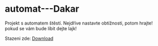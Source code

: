 # automat---Dakar
Projekt s automatem štěstí. 
Nejdříve nastavte obtížnosti, potom hrajte! 
pokud se vám bude líbit dejte lajk!

Stazeni zde: <a href="https://raw.githubusercontent.com/JardaJ09/automat---Dakar/master/lokomotiva/bin/publish/lokomotiva.application" download="https://raw.githubusercontent.com/JardaJ09/automat---Dakar/master/lokomotiva/bin/publish/lokomotiva.application" target="_blank">Download</a>
